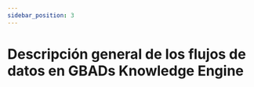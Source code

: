 ```yaml
---
sidebar_position: 3
---
```


# Descripción general de los flujos de datos en GBADs Knowledge Engine
